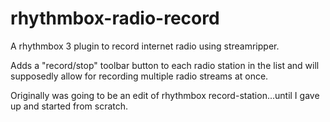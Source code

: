 # rhythmbox-radio-record
A rhythmbox 3 plugin to record internet radio using streamripper.

Adds a "record/stop" toolbar button to each radio station in the 
list and will supposedly allow for recording multiple radio streams at once.

Originally was going to be an edit of rhythmbox record-station...until I 
gave up and started from scratch.
